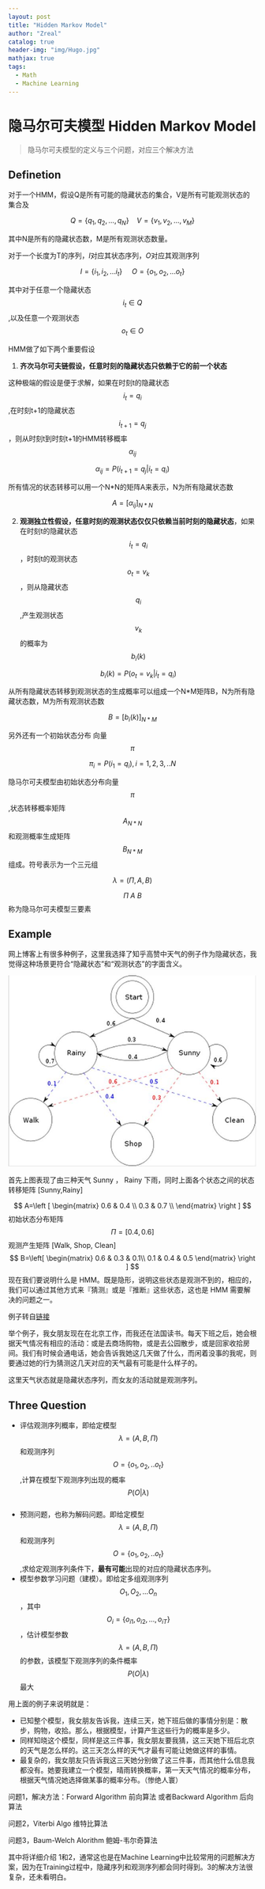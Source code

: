 ```yaml
---
layout: post
title: "Hidden Markov Model"
author: "Zreal"
catalog: true
header-img: "img/Hugo.jpg"
mathjax: true
tags:
  - Math
  - Machine Learning
---
```


# 隐马尔可夫模型  Hidden Markov Model

>隐马尔可夫模型的定义与三个问题，对应三个解决方法

## Definetion

对于一个HMM，假设Q是所有可能的隐藏状态的集合，V是所有可能观测状态的集合及


$$
Q=\{ q_1,q_2,...,q_N \} \ \ \ \ V=\{v_1,v_2,...,v_M\}
$$


其中N是所有的隐藏状态数，M是所有观测状态数量。

对于一个长度为T的序列，$I$对应其状态序列，$O$对应其观测序列


$$
I=\{i_1,i_2,...i_t\} \ \ \ \ \ O=\{o_1,o_2,...o_t\}
$$


其中对于任意一个隐藏状态 $$i_t \in Q$$,以及任意一个观测状态 $$o_t \in O$$

HMM做了如下两个重要假设

1. **齐次马尔可夫链假设，任意时刻的隐藏状态只依赖于它的前一个状态**

这种极端的假设是便于求解，如果在时刻t的隐藏状态$$i_t=q_i$$,在时刻t+1的隐藏状态$$i_{t+1}=q_j$$，则从时刻t到时刻t+1的HMM转移概率$$\alpha_{ij}$$


$$
\alpha_{ij}=P(i_{t+1}=q_j| i_{t}=q_i)
$$


所有情况的状态转移可以用一个N\*N的矩阵A来表示，N为所有隐藏状态数


$$
A=[\alpha_{ij}]_{N*N}
$$




2. **观测独立性假设，任意时刻的观测状态仅仅只依赖当前时刻的隐藏状态**，如果在时刻t的隐藏状态$$i_t=q_i$$，时刻t的观测状态$$o_t=v_k$$，则从隐藏状态$$q_i$$,产生观测状态$$v_k$$的概率为$$b_i(k)$$
  
  
   $$
   b_i(k)=P(o_t=v_k|i_t=q_i)
   $$



从所有隐藏状态转移到观测状态的生成概率可以组成一个N\*M矩阵B，N为所有隐藏状态数，M为所有观测状态数


$$
B=[b_i(k)]_{N*M}
$$



另外还有一个初始状态分布 向量$$\pi$$


$$
\pi_i=P(i_1=q_i),i=1,2,3,..N
$$



隐马尔可夫模型由初始状态分布向量$$\pi$$,状态转移概率矩阵$$A_{N*N}$$和观测概率生成矩阵$$B_{N*M}$$组成。符号表示为一个三元组


$$
\lambda=(\Pi,A,B)
$$


$$\Pi\ A\ B$$ 称为隐马尔可夫模型三要素

## Example

网上博客上有很多种例子，这里我选择了知乎高赞中天气的例子作为隐藏状态，我觉得这种场景更符合“隐藏状态”和“观测状态”的字面含义。

![HMM_1](/img/post/HMM_1.jpg)

首先上图表现了由三种天气 Sunny ， Rainy 下雨，同时上面各个状态之间的状态转移矩阵 [Sunny,Rainy]

$$
A=\left [
\begin{matrix}
0.6 & 0.4  \\
0.3 & 0.7 \\
\end{matrix}
\right ]
$$
初始状态分布矩阵
$$
\Pi=[0.4,0.6]
$$
观测产生矩阵 [Walk, Shop, Clean]
$$
B=\left[
\begin{matrix}
0.6 & 0.3 & 0.1\\
0.1 & 0.4 & 0.5
\end{matrix}
\right
]
$$
现在我们要说明什么是 HMM。既是隐形，说明这些状态是观测不到的，相应的，我们可以通过其他方式来『猜测』或是『推断』这些状态，这也是 HMM 需要解决的问题之一。

例子转自[链接](https://www.zhihu.com/question/20962240/answer/64187492)

举个例子，我女朋友现在在北京工作，而我还在法国读书。每天下班之后，她会根据天气情况有相应的活动：或是去商场购物，或是去公园散步，或是回家收拾房间。我们有时候会通电话，她会告诉我她这几天做了什么，而闲着没事的我呢，则要通过她的行为猜测这几天对应的天气最有可能是什么样子的。

这里天气状态就是隐藏状态序列，而女友的活动就是观测序列。



## Three Question

- 评估观测序列概率，即给定模型 $$\lambda=(A,B,\Pi)$$ 和观测序列 $$O=\{o_1,o_2,..o_t\}$$,计算在模型下观测序列出现的概率 $$P(O|\lambda)$$​
- 预测问题，也称为解码问题。即给定模型 $$\lambda=(A,B,\Pi)$$ 和观测序列 $$O=\{o_1,o_2,..o_t\}$$,求给定观测序列条件下，**最有可能**出现的对应的隐藏状态序列。
- 模型参数学习问题（建模）。即给定多组观测序列$${O_1,O_2,...O_n}$$，其中$$O_i=\{o_{i1},o_{i2},...,o_{iT} \}$$，估计模型参数 $$\lambda=(A,B,\Pi)$$的参数，该模型下观测序列的条件概率$$P(O|\lambda)$$最大

用上面的例子来说明就是：

- 已知整个模型，我女朋友告诉我，连续三天，她下班后做的事情分别是：散步，购物，收拾。那么，根据模型，计算产生这些行为的概率是多少。
- 同样知晓这个模型，同样是这三件事，我女朋友要我猜，这三天她下班后北京的天气是怎么样的。这三天怎么样的天气才最有可能让她做这样的事情。
- 最复杂的，我女朋友只告诉我这三天她分别做了这三件事，而其他什么信息我都没有。她要我建立一个模型，晴雨转换概率，第一天天气情况的概率分布，根据天气情况她选择做某事的概率分布。（惨绝人寰）



问题1，解决方法：Forward Algorithm 前向算法 或者Backward Algorithm 后向算法

问题2，Viterbi Algo 维特比算法

问题3，Baum-Welch Alorithm 鲍姆-韦尔奇算法

其中将详细介绍 1和2，通常这也是在Machine Learning中比较常用的问题解决方案，因为在Training过程中，隐藏序列和观测序列都会同时得到。3的解决方法很复杂，还未看明白。







